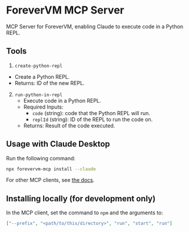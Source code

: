 # ForeverVM MCP Server

MCP Server for ForeverVM, enabling Claude to execute code in a Python REPL.

## Tools

1. `create-python-repl`

- Create a Python REPL.
- Returns: ID of the new REPL.

2. `run-python-in-repl`
   - Execute code in a Python REPL.
   - Required Inputs:
     - `code` (string): code that the Python REPL will run.
     - `replId` (string): ID of the REPL to run the code on.
   - Returns: Result of the code executed.

## Usage with Claude Desktop

Run the following command:

```bash
npx forevervm-mcp install --claude
```

For other MCP clients, see [the docs](https://forevervm.com/docs/guides/forevervm-mcp-server/).

## Installing locally (for development only)

In the MCP client, set the command to `npm` and the arguments to:

```json
["--prefix", "<path/to/this/directory>", "run", "start", "run"]
```
